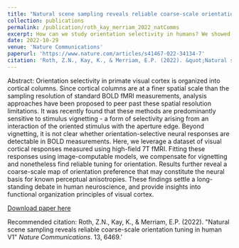 ```yaml
---
title: "Natural scene sampling reveals reliable coarse-scale orientation tuning in human V1"
collection: publications
permalink: /publication/roth_kay_merriam_2022_natComms
excerpt: How can we study orientation selectivity in humans? We showed that previous orientation studies were actually measuring stimulus vignetting rather than orientation tuning (Roth et al., eLife, 2018), but that doesn't mean that there is no true orientation selectivity in the fMRI signal. It is possible that true orientation selective signals are present, but are eclipsed or overshadowed by stimulus vignetting. In this project I developed an approach to measure true orientation selectivity that is not vignetting. We used 2 image-computable models to analyze V1 responses in the Natural Scene Dataset. One model accounted for stimulus vignetting, while the second model captured additional true orientation selectivity. Using this approach we managed to detect small but reliable orientation selective signals. We further revealed a coarse-scale radial map across visual cortex, a map that may underlie known perceptual biases.'
date: 2022-10-29
venue: 'Nature Communications'
paperurl: 'https://www.nature.com/articles/s41467-022-34134-7'
citation: 'Roth, Z.N., Kay, K., & Merriam, E.P. (2022). &quot;Natural scene sampling reveals reliable coarse-scale orientation tuning in human V1.&quot; <i>Nature Communications</i>. 13, 6469.'
---
```

Abstract: Orientation selectivity in primate visual cortex is organized into cortical columns. Since cortical columns are at a finer spatial scale than the sampling resolution of standard BOLD fMRI measurements, analysis approaches have been proposed to peer past these spatial resolution limitations. It was recently found that these methods are predominantly sensitive to stimulus vignetting - a form of selectivity arising from an interaction of the oriented stimulus with the aperture edge. Beyond vignetting, it is not clear whether orientation-selective neural responses are detectable in BOLD measurements. Here, we leverage a dataset of visual cortical responses measured using high-field 7T fMRI. Fitting these responses using image-computable models, we compensate for vignetting and nonetheless find reliable tuning for orientation. Results further reveal a coarse-scale map of orientation preference that may constitute the neural basis for known perceptual anisotropies. These findings settle a long-standing debate in human neuroscience, and provide insights into functional organization principles of visual cortex.

[Download paper here](http://zviroth.github.io/files/roth_kay_merriam_2022_natComms.pdf)

Recommended citation: Roth, Z.N., Kay, K., & Merriam, E.P. (2022). "Natural scene sampling reveals reliable coarse-scale orientation tuning in human V1" <i>Nature Communications</i>. 13, 6469.'
